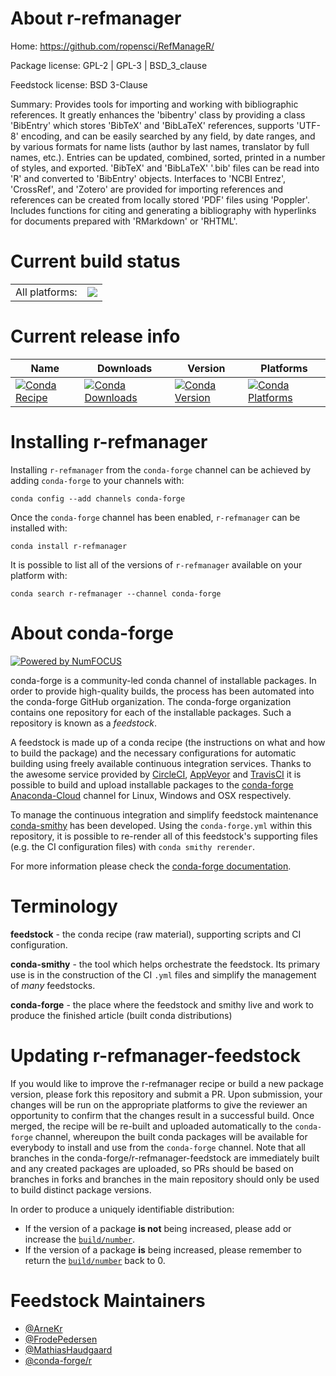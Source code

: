 About r-refmanager
==================

Home: https://github.com/ropensci/RefManageR/

Package license: GPL-2 | GPL-3 | BSD_3_clause

Feedstock license: BSD 3-Clause

Summary: Provides tools for importing and working with bibliographic references. It greatly enhances the 'bibentry' class by providing a class 'BibEntry' which stores 'BibTeX' and 'BibLaTeX' references, supports 'UTF-8' encoding, and can be easily searched by any field, by date ranges, and by various formats for name lists (author by last names, translator by full names, etc.). Entries can be updated, combined, sorted, printed in a number of styles, and exported. 'BibTeX' and 'BibLaTeX' '.bib' files can be read into 'R' and converted to 'BibEntry' objects. Interfaces to 'NCBI Entrez', 'CrossRef', and 'Zotero' are provided for importing references and references can be created from locally stored 'PDF' files using 'Poppler'. Includes functions for citing and generating a bibliography with hyperlinks for documents prepared with 'RMarkdown' or 'RHTML'.



Current build status
====================


<table><tr><td>All platforms:</td>
    <td>
      <a href="https://dev.azure.com/conda-forge/feedstock-builds/_build/latest?definitionId=1526&branchName=master">
        <img src="https://dev.azure.com/conda-forge/feedstock-builds/_apis/build/status/r-refmanager-feedstock?branchName=master">
      </a>
    </td>
  </tr>
</table>

Current release info
====================

| Name | Downloads | Version | Platforms |
| --- | --- | --- | --- |
| [![Conda Recipe](https://img.shields.io/badge/recipe-r--refmanager-green.svg)](https://anaconda.org/conda-forge/r-refmanager) | [![Conda Downloads](https://img.shields.io/conda/dn/conda-forge/r-refmanager.svg)](https://anaconda.org/conda-forge/r-refmanager) | [![Conda Version](https://img.shields.io/conda/vn/conda-forge/r-refmanager.svg)](https://anaconda.org/conda-forge/r-refmanager) | [![Conda Platforms](https://img.shields.io/conda/pn/conda-forge/r-refmanager.svg)](https://anaconda.org/conda-forge/r-refmanager) |

Installing r-refmanager
=======================

Installing `r-refmanager` from the `conda-forge` channel can be achieved by adding `conda-forge` to your channels with:

```
conda config --add channels conda-forge
```

Once the `conda-forge` channel has been enabled, `r-refmanager` can be installed with:

```
conda install r-refmanager
```

It is possible to list all of the versions of `r-refmanager` available on your platform with:

```
conda search r-refmanager --channel conda-forge
```


About conda-forge
=================

[![Powered by NumFOCUS](https://img.shields.io/badge/powered%20by-NumFOCUS-orange.svg?style=flat&colorA=E1523D&colorB=007D8A)](http://numfocus.org)

conda-forge is a community-led conda channel of installable packages.
In order to provide high-quality builds, the process has been automated into the
conda-forge GitHub organization. The conda-forge organization contains one repository
for each of the installable packages. Such a repository is known as a *feedstock*.

A feedstock is made up of a conda recipe (the instructions on what and how to build
the package) and the necessary configurations for automatic building using freely
available continuous integration services. Thanks to the awesome service provided by
[CircleCI](https://circleci.com/), [AppVeyor](https://www.appveyor.com/)
and [TravisCI](https://travis-ci.com/) it is possible to build and upload installable
packages to the [conda-forge](https://anaconda.org/conda-forge)
[Anaconda-Cloud](https://anaconda.org/) channel for Linux, Windows and OSX respectively.

To manage the continuous integration and simplify feedstock maintenance
[conda-smithy](https://github.com/conda-forge/conda-smithy) has been developed.
Using the ``conda-forge.yml`` within this repository, it is possible to re-render all of
this feedstock's supporting files (e.g. the CI configuration files) with ``conda smithy rerender``.

For more information please check the [conda-forge documentation](https://conda-forge.org/docs/).

Terminology
===========

**feedstock** - the conda recipe (raw material), supporting scripts and CI configuration.

**conda-smithy** - the tool which helps orchestrate the feedstock.
                   Its primary use is in the construction of the CI ``.yml`` files
                   and simplify the management of *many* feedstocks.

**conda-forge** - the place where the feedstock and smithy live and work to
                  produce the finished article (built conda distributions)


Updating r-refmanager-feedstock
===============================

If you would like to improve the r-refmanager recipe or build a new
package version, please fork this repository and submit a PR. Upon submission,
your changes will be run on the appropriate platforms to give the reviewer an
opportunity to confirm that the changes result in a successful build. Once
merged, the recipe will be re-built and uploaded automatically to the
`conda-forge` channel, whereupon the built conda packages will be available for
everybody to install and use from the `conda-forge` channel.
Note that all branches in the conda-forge/r-refmanager-feedstock are
immediately built and any created packages are uploaded, so PRs should be based
on branches in forks and branches in the main repository should only be used to
build distinct package versions.

In order to produce a uniquely identifiable distribution:
 * If the version of a package **is not** being increased, please add or increase
   the [``build/number``](https://conda.io/docs/user-guide/tasks/build-packages/define-metadata.html#build-number-and-string).
 * If the version of a package **is** being increased, please remember to return
   the [``build/number``](https://conda.io/docs/user-guide/tasks/build-packages/define-metadata.html#build-number-and-string)
   back to 0.

Feedstock Maintainers
=====================

* [@ArneKr](https://github.com/ArneKr/)
* [@FrodePedersen](https://github.com/FrodePedersen/)
* [@MathiasHaudgaard](https://github.com/MathiasHaudgaard/)
* [@conda-forge/r](https://github.com/conda-forge/r/)

